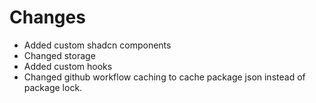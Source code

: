 # Changes

- Added custom shadcn components
- Changed storage
- Added custom hooks
- Changed github workflow caching to cache package json instead of package lock.
